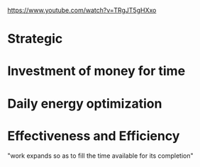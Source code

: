 https://www.youtube.com/watch?v=TRgJT5gHXxo
# Strategic
# Investment of money for time
# Daily energy optimization
# Effectiveness and Efficiency
"work expands so as to fill the time available for its completion"
 